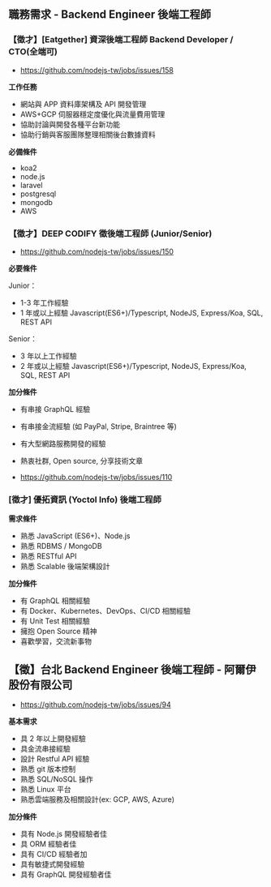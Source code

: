 ## 職務需求 - Backend Engineer 後端工程師

### 【徵才】[Eatgether] 資深後端工程師 Backend Developer / CTO(全端可)

- <https://github.com/nodejs-tw/jobs/issues/158>

**工作任務**

- 網站與 APP 資料庫架構及 API 開發管理
- AWS+GCP 伺服器穩定度優化與流量費用管理
- 協助討論與開發各種平台新功能
- 協助行銷與客服團隊整理相關後台數據資料

**必備條件**

- koa2
- node.js
- laravel
- postgresql
- mongodb
- AWS

### 【徵才】DEEP CODIFY 徵後端工程師 (Junior/Senior)

- <https://github.com/nodejs-tw/jobs/issues/150>

**必要條件**

Junior：

- 1-3 年工作經驗
- 1 年或以上經驗 Javascript(ES6+)/Typescript, NodeJS, Express/Koa, SQL, REST API

Senior：

- 3 年以上工作經驗
- 2 年或以上經驗 Javascript(ES6+)/Typescript, NodeJS, Express/Koa, SQL, REST API

**加分條件**

- 有串接 GraphQL 經驗
- 有串接金流經驗 (如 PayPal, Stripe, Braintree 等)
- 有大型網路服務開發的經驗
- 熱衷社群, Open source, 分享技術文章

- <https://github.com/nodejs-tw/jobs/issues/110>

### [徵才] 優拓資訊 (Yoctol Info) 後端工程師

**需求條件**

- 熟悉 JavaScript (ES6+)、Node.js
- 熟悉 RDBMS / MongoDB
- 熟悉 RESTful API
- 熟悉 Scalable 後端架構設計

**加分條件**

- 有 GraphQL 相關經驗
- 有 Docker、Kubernetes、DevOps、CI/CD 相關經驗
- 有 Unit Test 相關經驗
- 擁抱 Open Source 精神
- 喜歡學習，交流新事物

## 【徵】台北 Backend Engineer 後端工程師 - 阿爾伊股份有限公司

- <https://github.com/nodejs-tw/jobs/issues/94>

**基本需求**

- 具 2 年以上開發經驗
- 具金流串接經驗
- 設計 Restful API 經驗
- 熟悉 git 版本控制
- 熟悉 SQL/NoSQL 操作
- 熟悉 Linux 平台
- 熟悉雲端服務及相關設計(ex: GCP, AWS, Azure)

**加分條件**

- 具有 Node.js 開發經驗者佳
- 具 ORM 經驗者佳
- 具有 CI/CD 經驗者加
- 具有敏捷式開發經驗
- 具有 GraphQL 開發經驗者佳

